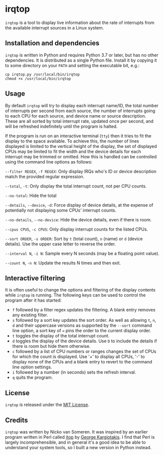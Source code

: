 # irqtop

`irqtop` is a tool to display live information about the rate of
interrupts from the available interrupt sources in a Linux system.


## Installation and dependencies

`irqtop` is written in Python and requires Python 3.7 or later, but
has no other dependencies. It is distributed as a single Python file.
Install it by copying it to some directory on your `PATH` and
setting the executable bit, e.g.:
```shell
cp irqtop.py /usr/local/bin/irqtop
chmod +x /usr/local/bin/irqtop
```


## Usage

By default `irqtop` will try to display each interrupt name/ID, the total number of
interrupts per second from each source, the number of interrupts going to each
CPU for each source, and device name or source description. These are all sorted
by total interrupt rate, updated once per second, and will be refreshed
indefinitely until the program is halted.

If the program is run on an interactive terminal (`tty`) then it tries to fit
the display to the space available. To achieve this, the number of lines
displayed is limited to the vertical height of the display, the set of
displayed CPUs may be limited to fit the width and the device details for each
interrupt may be trimmed or omitted. How this is handled can be controlled
using the command line options as follows:

  `--filter REGEX`, `-f REGEX`: Only display IRQs who's ID or device description
  match the provided regular expression.

  `--total`, `-t`: Only display the total interrupt count, not per CPU counts.
  
  `--no-total`: Hide the total

  `--details`, `--device`, `-d`: Force display of device details, at the
expense of potentially not displaying some CPUs' interrupt counts.

  `--no-details`, `--no-device`: Hide the device details, even if there is room.

  `--cpus CPUS`, `-c CPUS`: Only display interrupt counts for the listed CPUs.
  
  `--sort ORDER`, `-s ORDER`: Sort by `t` (total count), `n` (name) or `d`
  (device details). Use the upper case letter to reverse the order.

  `--interval N`, `-i N`: Sample every N seconds (may be a floating point value).

  `--count N`, `-n N`: Update the results N times and then exit.

## Interactive filtering

It is often useful to change the options and filtering of the display contents
while `irqtop` is running. The following keys can be used to control the
program after it has started:
* `f` followed by a filter regex updates the filtering. A blank entry removes
any existing filter.
* `s` followed by a sort key updates the sort order. As well as allowing `t`, `n`, `d`
and their uppercase versions as supported by the `--sort` command line option, a sort
key of `=` pins the order to the current display order.
* `t` toggles the display of the total interrupt count.
* `d` toggles the display of the device details. Use `D` to include the details
if there is room but hide them otherwise.
* `c` followed by a list of CPU numbers or ranges changes the set of CPUs for
which the count is displayed. Use '+' to display all CPUs, '-' to display none 
of the CPUs and a blank entry to revert to the command line option settings.
* `i` followed by a number (in seconds) sets the refresh interval.
* `q` quits the program.

## License

`irqtop` is released under the [MIT License](https://opensource.org/licenses/MIT).


## Credits

`irqtop` was written by Nicko van Someren. It was inspired by an earlier
program written in Perl called [itop](https://github.com/kargig/itop)
by [George Kargiotakis](https://github.com/kargig). I find that Perl is
largely incomprehensible, and in general it's a good idea to be able to
understand your system tools, so I built a new version in Python instead.

